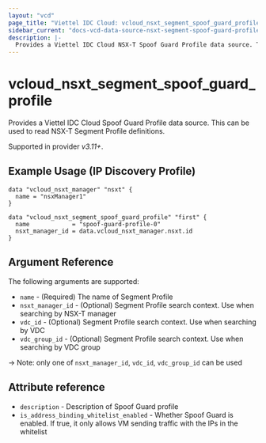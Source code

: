 ```yaml
---
layout: "vcd"
page_title: "Viettel IDC Cloud: vcloud_nsxt_segment_spoof_guard_profile"
sidebar_current: "docs-vcd-data-source-nsxt-segment-spoof-guard-profile"
description: |-
  Provides a Viettel IDC Cloud NSX-T Spoof Guard Profile data source. This can be used to read NSX-T Segment Profile definitions.
---
```


# vcloud\_nsxt\_segment\_spoof\_guard\_profile

Provides a Viettel IDC Cloud Spoof Guard Profile data source. This can be used to read NSX-T Segment Profile definitions.

Supported in provider *v3.11+*.

## Example Usage (IP Discovery Profile)

```hcl
data "vcloud_nsxt_manager" "nsxt" {
  name = "nsxManager1"
}

data "vcloud_nsxt_segment_spoof_guard_profile" "first" {
  name            = "spoof-guard-profile-0"
  nsxt_manager_id = data.vcloud_nsxt_manager.nsxt.id
}
```

## Argument Reference

The following arguments are supported:

* `name` - (Required) The name of Segment Profile
* `nsxt_manager_id` - (Optional) Segment Profile search context. Use when searching by NSX-T manager
* `vdc_id` - (Optional) Segment Profile search context. Use when searching by VDC
* `vdc_group_id` - (Optional) Segment Profile search context. Use when searching by VDC group

-> Note: only one of `nsxt_manager_id`, `vdc_id`, `vdc_group_id` can be used

## Attribute reference

* `description` - Description of Spoof Guard profile
* `is_address_binding_whitelist_enabled` - Whether Spoof Guard is enabled. If true, it only allows
  VM sending traffic with the IPs in the whitelist
